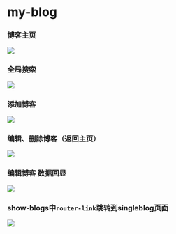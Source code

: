 # my-blog
### 博客主页
![](https://ws1.sinaimg.cn/large/006tNc79ly1g23fus1c8yj30u00vdada.jpg)
### 全局搜索
![](https://ws2.sinaimg.cn/large/006tNc79ly1g23fv3thcaj312o0puq4n.jpg)
### 添加博客
![](https://ws1.sinaimg.cn/large/006tNc79ly1g23ful4mbzj30u012vmzy.jpg)
### 编辑、删除博客（返回主页）
![](https://ws4.sinaimg.cn/large/006tNc79ly1g23fv02l2yj312e0n0wfr.jpg)
### 编辑博客 数据回显
![](https://ws2.sinaimg.cn/large/006tNc79ly1g23fv8jm0dj30u016otcq.jpg)
### show-blogs中`router-link`跳转到singleblog页面
![](https://ws4.sinaimg.cn/large/006tNc79ly1g2475tug1ej30so06yabt.jpg)
